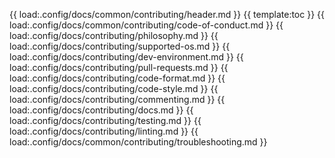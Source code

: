 {{ load:.config/docs/common/contributing/header.md }}
{{ template:toc }}
{{ load:.config/docs/common/contributing/code-of-conduct.md }}
{{ load:.config/docs/contributing/philosophy.md }}
{{ load:.config/docs/contributing/supported-os.md }}
{{ load:.config/docs/contributing/dev-environment.md }}
{{ load:.config/docs/contributing/pull-requests.md }}
{{ load:.config/docs/contributing/code-format.md }}
{{ load:.config/docs/contributing/code-style.md }}
{{ load:.config/docs/contributing/commenting.md }}
{{ load:.config/docs/contributing/docs.md }}
{{ load:.config/docs/contributing/testing.md }}
{{ load:.config/docs/contributing/linting.md }}
{{ load:.config/docs/common/contributing/troubleshooting.md }}

